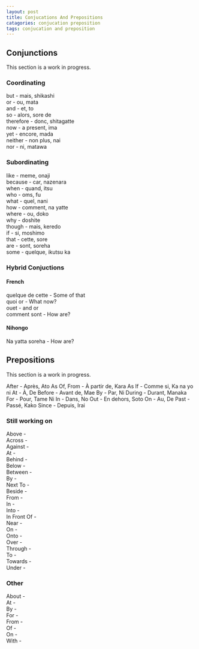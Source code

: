 ```yaml
---
layout: post
title: Conjucations And Prepositions
catagories: conjucation preposition
tags: conjucation and preposition
---
```

## Conjunctions
This section is a work in progress.

### Coordinating
but - mais, shikashi<br />
or - ou, mata<br />
and - et, to<br />
so - alors, sore de<br />
therefore - donc, shitagatte<br />
now - a present, ima<br />
yet - encore, mada<br />
neither - non plus, nai<br />
nor - ni, matawa<br />

### Subordinating
like - meme, onaji<br />
because - car, nazenara<br />
when - quand, itsu<br />
who - oms, fu<br />
what - quel, nani<br />
how - comment, na yatte<br />
where - ou, doko<br />
why - doshite<br />
though - mais, keredo<br />
if - si, moshimo<br />
that - cette, sore<br />
are - sont, soreha<br />
some - quelque, ikutsu ka<br />

### Hybrid Conjuctions

#### French
quelque de cette - Some of that<br />
quoi or - What now?<br />
ouet - and or<br />
comment sont - How are?<br />

#### Nihongo
Na yatta soreha - How are?<br />

## Prepositions
This section is a work in progress.

After - Après, Ato
As Of, From - À partir de, Kara
As If - Comme si, Ka na yo ni
At - À, De
Before - Avant de, Mae
By - Par, Ni
During - Durant, Manaka
For - Pour, Tame Ni
In - Dans, No
Out - En dehors, Soto
On - Au, De 
Past - Passé, Kako
Since - Depuis, Irai

### Still working on
Above - <br />
Across - <br />
Against - <br />
At - <br />
Behind - <br />
Below - <br />
Between - <br />
By - <br />
Next To - <br />
Beside - <br />
From - <br />
In - <br />
Into - <br />
In Front Of - <br />
Near - <br />
On - <br />
Onto - <br />
Over - <br />
Through - <br />
To - <br />
Towards - <br />
Under - <br />

### Other
About - <br />
At - <br />
By - <br />
For - <br />
From - <br />
Of - <br />
On - <br />
With - <br />
